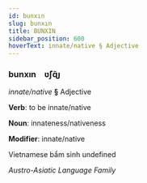 ```yaml
---
id: bunxın
slug: bunxın
title: BUNXIN
sidebar_position: 600
hoverText: innate/native § Adjective
---
```


### bunxın&emsp;<span kind="abugida">ʋ̃ʃɋ̃ȷ</span>

*innate/native* **§** Adjective

**Verb**: to be innate/native

**Noun**: innateness/nativeness

**Modifier**: innate/native

Vietnamese bẩm sinh undefined

*Austro-Asiatic Language Family*